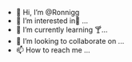 - 👋 Hi, I’m @Ronnigg
- 👀 I’m interested in🍄 ...
- 🌱 I’m currently learning 🍸...
- 💞️ I’m looking to collaborate on ...
- 📫 How to reach me ...

<!---
Ronnigg/Ronnigg is a ✨ special ✨ repository because its `README.md` (this file) appears on your GitHub profile.
You can click the Preview link to take a look at your changes.
--->

